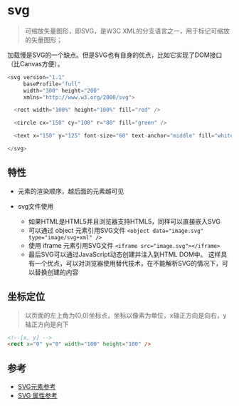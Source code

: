 # svg

> 可缩放矢量图形，即SVG，是W3C XML的分支语言之一，用于标记可缩放的矢量图形；

加载慢是SVG的一个缺点。但是SVG也有自身的优点，比如它实现了DOM接口（比Canvas方便）。

```js
<svg version="1.1"
     baseProfile="full"
     width="300" height="200"
     xmlns="http://www.w3.org/2000/svg">

  <rect width="100%" height="100%" fill="red" />

  <circle cx="150" cy="100" r="80" fill="green" />

  <text x="150" y="125" font-size="60" text-anchor="middle" fill="white">SVG</text>

</svg>
```

## 特性

- 元素的渲染顺序，越后面的元素越可见
- svg文件使用
  
  - 如果HTML是HTML5并且浏览器支持HTML5，同样可以直接嵌入SVG
  - 可以通过 object 元素引用SVG文件 `<object data="image.svg" type="image/svg+xml" />`
  - 使用 iframe 元素引用SVG文件 `<iframe src="image.svg"></iframe>`
  - 最后SVG可以通过JavaScript动态创建并注入到HTML DOM中。 这样具有一个优点，可以对浏览器使用替代技术，在不能解析SVG的情况下，可以替换创建的内容

## 坐标定位

> 以页面的左上角为(0,0)坐标点，坐标以像素为单位，x轴正方向是向右，y轴正方向是向下

```html
<!--[x, y] -->
<rect x="0" y="0" width="100" height="100" />
```

## 参考

- [SVG元素参考](https://developer.mozilla.org/zh-CN/docs/Web/SVG/Element)
- [SVG 属性参考](https://developer.mozilla.org/zh-CN/docs/Web/SVG/Attribute)
